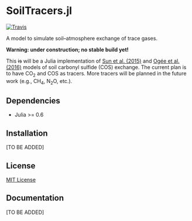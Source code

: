 # SoilTracers.jl

[![Travis](https://travis-ci.org/wusunlab/SoilTracers.jl.svg?branch=master)](https://travis-ci.org/wusunlab/SoilTracers.jl)

A model to simulate soil–atmosphere exchange of trace gases.

**Warning: under construction; no stable build yet!**

This ~~is~~ will be a Julia implementation of [Sun et al.
(2015)](https://doi.org/10.5194/gmd-8-3055-2015) and [Ogée et al.
(2016)](https://doi.org/10.5194/bg-13-2221-2016) models of soil carbonyl
sulfide (COS) exchange. The current plan is to have CO<sub>2</sub> and COS as
tracers. More tracers will be planned in the future work (e.g., CH<sub>4</sub>,
N<sub>2</sub>O, etc.).

## Dependencies

* Julia >= 0.6

## Installation

[TO BE ADDED]

## License

[MIT License](LICENSE)

## Documentation

[TO BE ADDED]
